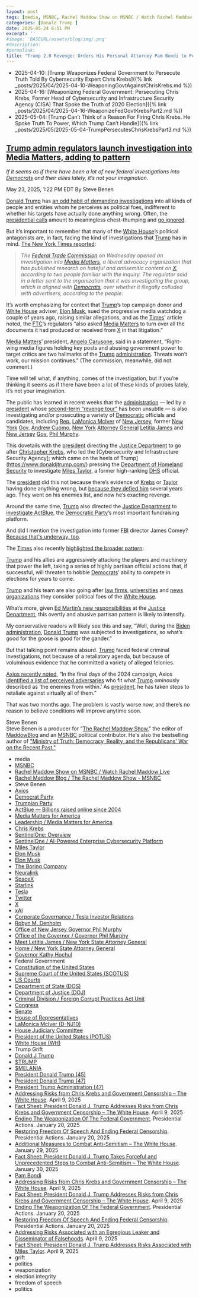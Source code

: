 ```yaml
---
layout: post
tags: [media, MSNBC, Rachel Maddow Show on MSNBC / Watch Rachel Maddow Live, Rachel Maddow Blog / The Rachel Maddow Show - MSNBC, Steve Benen, Axios, Democrat Party, Trumpian Party, ActBlue — Billions raised online since 2004, Media Matters for America, Leadership / Media Matters for America, Chris Krebs, SentinelOne –  Overview, SentinelOne / AI-Powered Enterprise Cybersecurity Platform, Miles Taylor, Elon Musk, Elon Musk, The Boring Company, Neuralink, SpaceX, Starlink, Tesla, Twitter, X, xAI, Corporate Governance / Tesla Investor Relations, Robyn M. Denholm, Office of New Jersey Governor Phil Murphy, Office of the Governor / Governor Phil Murphy, Meet Letitia James / New York State Attorney General, Home / New York State Attorney General, Governor Kathy Hochul, Federal Government, Constitution of the United States, Supreme Court of the United States (SCOTUS), US Courts, Department of State (DOS), Department of Justice (DOJ), Criminal Division / Foreign Corrupt Practices Act Unit, Congress, Senate, House of Representatives, LaMonica McIver (D-NJ10), House Judiciary Committee, President of the United States (POTUS), White House (WH), Trump Grift, Donald J Trump, $TRUMP, $MELANIA, President Donald Trump (45), President Donald Trump (47), President Trump Administration (47), Addressing Risks from Chris Krebs and Government Censorship – The White House. April 9 2025, Fact Sheet –  President Donald J. Trump Addresses Risks from Chris Krebs and Government Censorship – The White House. April 9 2025, Ending The Weaponization Of The Federal Government. Presidential Actions. January 20 2025, Restoring Freedom Of Speech And Ending Federal Censorship. Presidential Actions. January 20 2025, Additional Measures to Combat Anti-Semitism – The White House. January 29 2025, Fact Sheet –  President Donald J. Trump Takes Forceful and Unprecedented Steps to Combat Anti-Semitism – The White House. January 30 2025, Pam Bondi, Addressing Risks from Chris Krebs and Government Censorship – The White House. April 9 2025, Fact Sheet –  President Donald J. Trump Addresses Risks from Chris Krebs and Government Censorship – The White House. April 9 2025, Ending The Weaponization Of The Federal Government. Presidential Actions. January 20 2025, Restoring Freedom Of Speech And Ending Federal Censorship. Presidential Actions. January 20 2025, Addressing Risks Associated with an Egregious Leaker and Disseminator of Falsehoods. April 9 2025, Fact Sheet –  President Donald J. Trump Addresses Risks Associated with Miles Taylor. April 9 2025, grift, politics, weaponization, election integrity, freedom of speech, politics]
categories: [Donald Trump ]
date: 2025-05-24 6:51 PM
excerpt: ''
#image: 'BASEURL/assets/blog/img/.png'
#description:
#permalink:
title: "Trump 2.0 Revenge: Orders His Personal Attorney Pam Bondi to Persecute Media Matters"
---
```


- 2025-04-10: [Trump Weaponizes Federal Government to Persecute Truth Told By Cybersecurity Expert Chris Krebs]({% link _posts/2025/04/2025-04-10-WeaponingGovtAgainstChrisKrebs.md %})
- 2025-04-16: [Weaponizing Federal Government: Persecuting Chris Krebs, Former Head of Cybersecurity and Infrastructure Security Agency (CISA) That Spoke the Truth of 2020 Election]({% link _posts/2025/04/2025-04-16-WeaponizeFedGovtKrebsPart2.md %}) 
- 2025-05-04: [Trump Can’t Think of a Reason For Firing Chris Krebs. He Spoke Truth To Power, Which Trump Can’t Handle]({% link _posts/2025/05/2025-05-04-TrumpPersecutesChrisKrebsPart3.md %})

## [Trump admin regulators launch investigation into Media Matters, adding to pattern](https://www.msnbc.com/rachel-maddow-show/maddowblog/trump-admin-regulators-launch-investigation-media-matters-adding-patte-rcna208780)

*If it seems as if there have been a lot of new federal investigations into [Democrats](https://www.democrats.org/) and their allies lately, it’s not your imagination.*

May 23, 2025, 1:22 PM EDT
By Steve Benen

[Donald Trump](https://www.donaldjtrump.com/) has [an odd habit of demanding investigations](https://www.msnbc.com/rachel-maddow-show/maddowblog/targeting-perceived-foes-trump-keeps-pushing-federal-investigations-rcna208543) into all kinds of people and entities whom he perceives as political foes, indifferent to whether his targets have actually done anything wrong. Often, the [presidential calls](https://www.whitehouse.gov/) amount to meaningless chest-thumping and [go ignored](https://www.msnbc.com/rachel-maddow-show/maddowblog/targeting-perceived-foes-trump-keeps-pushing-federal-investigations-rcna208543).

But it’s important to remember that many of the [White House](https://www.whitehouse.gov/)’s political antagonists are, in fact, facing the kind of investigations that [Trump](https://www.donaldjtrump.com/) has in mind. [The New York Times reported](https://www.nytimes.com/2025/05/22/technology/ftc-investigates-media-matters.html):

> *The [Federal Trade Commission](https://www.ftc.gov/) on Wednesday opened an investigation into [Media Matters](https://www.mediamatters.org/), a liberal advocacy organization that has published research on hateful and antisemitic content on [X](https://x.com/), according to two people familiar with the inquiry. The regulator said in a letter sent to the organization that it was investigating the group, which is aligned with [Democrats](https://www.democrats.org/), over whether it illegally colluded with advertisers, according to the people.*

It’s worth emphasizing for context that [Trump](https://www.donaldjtrump.com/)’s top campaign donor and [White House](https://www.whitehouse.gov/) adviser, [Elon Musk](https://ir.tesla.com/corporate/elon-musk), sued the progressive media watchdog a couple of years ago, raising similar allegations, and as the [Times](https://www.nytimes.com/)’ article noted, the [FTC](https://www.ftc.gov/)’s regulators “also asked [Media Matters](https://www.mediamatters.org/) to turn over all the documents it had produced or received from [X](https://x.com/) in that litigation.”

[Media Matters](https://www.mediamatters.org/)’ president, [Angelo Carusone](https://www.mediamatters.org/about-us/leadership), said in a statement, “Right-wing media figures holding key posts and abusing government power to target critics are two hallmarks of the [Trump](https://www.donaldjtrump.com/) [administration](https://www.whitehouse.gov/administration/). Threats won’t work, our mission continues.” (The commission, meanwhile, did not comment.)

Time will tell what, if anything, comes of the investigation, but if you’re thinking it seems as if there have been a lot of these kinds of probes lately, it’s not your imagination.

The public has learned in recent weeks that the [administration](https://www.whitehouse.gov/administration/) — led by a [president](https://www.whitehouse.gov/) whose [second-term “revenge tour”](https://www.msnbc.com/rachel-maddow-show/maddowblog/donald-trump-revenge-tour-rcna201791) has been unsubtle — is also investigating and/or prosecuting a variety of [Democratic](https://www.democrats.org/) officials and candidates, including [Rep.](https://www.house.gov/) [LaMonica McIver](https://www.msnbc.com/rachel-maddow-show/maddowblog/rep-lamonica-mciver-arrested-ice-new-jersey-alina-habba-rcna207334?icid=previouspost_bot) of [New Jersey](https://www.ny.gov/), former [New York](https://www.ny.gov/) [Gov.](https://www.governor.ny.gov/) [Andrew Cuomo](https://www.msnbc.com/deadline-white-house/deadline-legal-blog/cuomo-investigation-trump-justice-department-doj-rcna208209), [New York](https://www.ny.gov/) [Attorney General](https://ag.ny.gov/) [Letitia James](https://www.msnbc.com/deadline-white-house/deadline-legal-blog/trump-doj-prosecute-new-york-ag-letitia-james-rcna201554) and [New Jersey](https://www.ny.gov/) [Gov.](https://www.nj.gov/governor/) [Phil Murphy](https://www.msnbc.com/top-stories/latest/alina-habba-new-jersey-phil-murphy-matthew-platkin-immigration-rcna200902).

This dovetails with the [president](https://www.whitehouse.gov/) directing the [Justice Department](https://www.justice.gov/) to go after [Christopher Krebs](https://www.whitehouse.gov/presidential-actions/2025/04/addressing-risks-from-chris-krebs-and-government-censorship/), who led the [Cybersecurity and Infrastructure Security Agency]; which came on the heels of Trump](https://www.donaldjtrump.com/) pressing the [Department of Homeland Security](https://www.dhs.gov/) to investigate [Miles Taylor](https://www.whitehouse.gov/presidential-actions/2025/04/addressing-risks-associated-with-an-egregious-leaker-and-disseminator-of-falsehoods/), a former high-ranking [DHS](https://www.dhs.gov/) official.

The [president](https://www.whitehouse.gov/) did this not because there’s evidence of [Krebs](https://www.whitehouse.gov/presidential-actions/2025/04/addressing-risks-from-chris-krebs-and-government-censorship/) or [Taylor](https://www.whitehouse.gov/presidential-actions/2025/04/addressing-risks-associated-with-an-egregious-leaker-and-disseminator-of-falsehoods/) having done anything wrong, but [because they defied him](https://www.msnbc.com/rachel-maddow-show/maddowblog/authoritarian-fashion-trump-orders-probes-two-ex-officials-defied-rcna200574) several years ago. They went on his enemies list, and now he’s exacting revenge.

Around the same time, [Trump](https://www.donaldjtrump.com/) also directed the [Justice Department](https://www.justice.gov/) to [investigate ActBlue](https://www.msnbc.com/rachel-maddow-show/maddowblog/trump-signs-order-targeting-democrats-fundraising-platform-sparking-au-rcna202970), the [Democratic Party](https://www.democrats.org/)’s most important fundraising platform.

And did I mention the investigation into former [FBI](https://www.fbi.gov/) director James Comey? [Because that's underway, too](https://www.msnbc.com/top-stories/latest/james-comey-trump-retribution-powerful-rcna207964).

The [Times](https://www.nytimes.com/) also recently [highlighted the broader pattern](https://www.nytimes.com/2025/03/19/us/politics/trump-republicans-attack-democrats-actblue.html):

[Trump](https://www.donaldjtrump.com/) and his allies are aggressively attacking the players and machinery that power the left, taking a series of highly partisan official actions that, if successful, will threaten to hobble [Democrats](https://www.democrats.org/)’ ability to compete in elections for years to come.

[Trump](https://www.donaldjtrump.com/) and his team are also going after [law firms](https://www.msnbc.com/rachel-maddow-show/maddowblog/white-houses-latest-law-firm-offensive-different-rcna200610), [universities](https://www.msnbc.com/rachel-maddow-show/maddowblog/trump-admin-blocks-harvard-enrolling-international-students-escalating-rcna208587) and [news organizations](https://www.msnbc.com/rachel-maddow-show/maddowblog/tensions-trumps-bizarre-lawsuit-cbs-news-chief-steps-rcna207766) they consider political foes of the [White House](https://www.whitehouse.gov/).

What’s more, given [Ed Martin’s new responsibilities](https://www.nytimes.com/2025/05/21/us/politics/trump-justice-department-ed-martin-weaponization.html) at the [Justice Department](https://www.justice.gov/), this overtly and abusive partisan pattern is likely to intensify.

My conservative readers will likely see this and say, “Well, during the [Biden administration](https://bidenwhitehouse.archives.gov/), [Donald Trump](https://www.donaldjtrump.com/) was subjected to investigations, so what’s good for the goose is good for the gander.”

But that talking point remains absurd. [Trump](https://www.donaldjtrump.com/) faced federal criminal investigations, not because of a retaliatory agenda, but because of voluminous evidence that he committed a variety of alleged felonies.

[Axios recently noted](https://www.axios.com/2025/03/21/trump-retaliation-revenge-biden-security-clearance), “In the final days of the 2024 campaign, Axios [identified a list of perceived adversaries](https://www.axios.com/2024/11/01/trumps-enemies-within-list) who fit what [Trump](https://www.donaldjtrump.com/) ominously described as ‘the enemies from within.’ As [president](https://www.whitehouse.gov/), he has taken steps to retaliate against virtually all of them.”

That was two months ago. The problem is vastly worse now, and there’s no reason to believe conditions will improve anytime soon.

Steve Benen<br />
Steve Benen is a producer for "[The Rachel Maddow Show](https://www.msnbc.com/rachel-maddow-show)," the editor of [MaddowBlog](https://www.msnbc.com/rachel-maddow-show) and an [MSNBC](https://www.msnbc.com/) political contributor. He's also the bestselling author of ["Ministry of Truth: Democracy, Reality, and the Republicans' War on the Recent Past."](https://www.harpercollins.com/products/ministry-of-truth-steve-benen)

- media
- [MSNBC](https://www.msnbc.com/)
- [Rachel Maddow Show on MSNBC / Watch Rachel Maddow Live](https://www.msnbc.com/rachel-maddow-show)
- [Rachel Maddow Blog / The Rachel Maddow Show - MSNBC](https://www.msnbc.com/maddowblog)
- Steve Benen
- [Axios](https://www.axios.com/)
- [Democrat Party](https://www.democrats.org/)
- [Trumpian Party](https://www.gop.com/)
- [ActBlue — Billions raised online since 2004](https://secure.actblue.com/)
- [Media Matters for America](https://www.mediamatters.org/)
- [Leadership / Media Matters for America](https://www.mediamatters.org/about-us/leadership)
- [Chris Krebs](https://www.linkedin.com/in/christopherckrebs/)
- [SentinelOne: Overview](https://www.linkedin.com/company/sentinelone/)
- [SentinelOne / AI-Powered Enterprise Cybersecurity Platform](https://www.sentinelone.com/)
- [Miles Taylor](https://www.linkedin.com/in/miles-taylor-65707671/)
- [Elon Musk](https://ir.tesla.com/corporate/elon-musk)
- [Elon Musk](https://x.com/elonmusk/)
- [The Boring Company](https://www.boringcompany.com/)
- [Neuralink](https://neuralink.com/)
- [SpaceX](https://www.spacex.com/)
- [Starlink](https://www.starlink.com/)
- [Tesla](https://www.tesla.com/)
- [Twitter](https://twitter.com/)
- [ X ](https://x.com/)
- [xAI](https://x.ai/) 
- [Corporate Governance / Tesla Investor Relations](https://ir.tesla.com/corporate)
- [Robyn M.  Denholm](https://ir.tesla.com/corporate/robyn-m-denholm)
- [Office of New Jersey Governor Phil Murphy](https://www.nj.gov/governor/)
- [Office of the Governor / Governor Phil Murphy](https://www.nj.gov/governor/admin/about/)
- [Meet Letitia James / New York State Attorney General](https://ag.ny.gov/about/meet-letitia-james)
- [Home / New York State Attorney General](https://ag.ny.gov/)
- [Governor Kathy Hochul](https://www.governor.ny.gov/)
- Federal Government 
- [Constitution of the United States](https://constitution.congress.gov/)
- [Supreme Court of the United States (SCOTUS)](https://www.supremecourt.gov/)
- [US Courts](https://www.uscourts.gov/)
- [Department of State (DOS)](https://www.state.gov/)
- [Department of Justice (DOJ)](https://www.justice.gov/)
- [Criminal Division / Foreign Corrupt Practices Act Unit](https://www.justice.gov/criminal/criminal-fraud/foreign-corrupt-practices-act)
- [Congress](https://www.congress.gov/)
- [Senate](https://www.senate.gov/)
- [House of Representatives](https://www.house.gov/)
- [LaMonica McIver (D-NJ10)](https://mciver.house.gov/)
- [House Judiciary Committee](http://judiciary.house.gov/)
- [President of the United States (POTUS)](https://www.whitehouse.gov/)
- [White House (WH)](https://www.whitehouse.gov/)
- Trump Grift
- [Donald J Trump](https://www.donaldjtrump.com/)
- [$TRUMP](https://gettrumpmemes.com/)
- [$MELANIA](https://melaniameme.com/)
- [President Donald Trump (45)](https://trumpwhitehouse.archives.gov/)
- [President Donald Trump (47)](https://www.whitehouse.gov/administration/donald-j-trump/)
- [President Trump Administration (47)](https://www.whitehouse.gov/administration/)
- [Addressing Risks from Chris Krebs and Government Censorship – The White House](https://www.whitehouse.gov/presidential-actions/2025/04/addressing-risks-from-chris-krebs-and-government-censorship/). April 9, 2025
- [Fact Sheet: President Donald J. Trump Addresses Risks from Chris Krebs and Government Censorship – The White House](https://www.whitehouse.gov/fact-sheets/2025/04/fact-sheet-president-donald-j-trump-addresses-risks-from-chris-krebs-and-government-censorship/). April 9, 2025
- [Ending The Weaponization Of The Federal Government](https://www.whitehouse.gov/presidential-actions/2025/01/ending-the-weaponization-of-the-federal-government/). Presidential Actions. January 20, 2025
- [Restoring Freedom Of Speech And Ending Federal Censorship](https://www.whitehouse.gov/presidential-actions/2025/01/restoring-freedom-of-speech-and-ending-federal-censorship/). Presidential Actions. January 20, 2025
- [Additional Measures to Combat Anti-Semitism – The White House](https://www.whitehouse.gov/presidential-actions/2025/01/additional-measures-to-combat-anti-semitism/). January 29, 2025
- [Fact Sheet: President Donald J. Trump Takes Forceful and Unprecedented Steps to Combat Anti-Semitism – The White House](https://www.whitehouse.gov/fact-sheets/2025/01/fact-sheet-president-donald-j-trump-takes-forceful-and-unprecedented-steps-to-combat-anti-semitism/). January 30, 2025
- [Pam Bondi](https://www.justice.gov/ag/staff-profile/meet-attorney-general)
- [Addressing Risks from Chris Krebs and Government Censorship – The White House](https://www.whitehouse.gov/presidential-actions/2025/04/addressing-risks-from-chris-krebs-and-government-censorship/). April 9, 2025
- [Fact Sheet: President Donald J. Trump Addresses Risks from Chris Krebs and Government Censorship – The White House](https://www.whitehouse.gov/fact-sheets/2025/04/fact-sheet-president-donald-j-trump-addresses-risks-from-chris-krebs-and-government-censorship/). April 9, 2025
- [Ending The Weaponization Of The Federal Government](https://www.whitehouse.gov/presidential-actions/2025/01/ending-the-weaponization-of-the-federal-government/). Presidential Actions. January 20, 2025
- [Restoring Freedom Of Speech And Ending Federal Censorship](https://www.whitehouse.gov/presidential-actions/2025/01/restoring-freedom-of-speech-and-ending-federal-censorship/). Presidential Actions. January 20, 2025
- [Addressing Risks Associated with an Egregious Leaker and Disseminator of Falsehoods](https://www.whitehouse.gov/presidential-actions/2025/04/addressing-risks-associated-with-an-egregious-leaker-and-disseminator-of-falsehoods/). April 9, 2025
- [Fact Sheet: President Donald J. Trump Addresses Risks Associated with Miles Taylor](https://www.whitehouse.gov/fact-sheets/2025/04/fact-sheet-president-donald-j-trump-addresses-risks-associated-with-miles-taylor/). April 9, 2025
- grift
- politics
- weaponization 
- election integrity 
- freedom of speech 
- politics 
